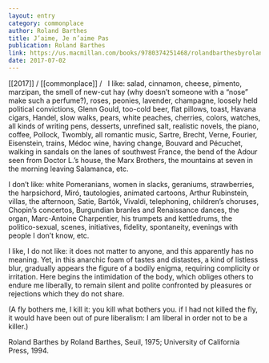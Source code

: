 ```yaml
---
layout: entry
category: commonplace
author: Roland Barthes
title: J’aime, Je n’aime Pas
publication: Roland Barthes
link: https://us.macmillan.com/books/9780374251468/rolandbarthesbyrolandbarthes
date: 2017-07-02
---
```


[[2017]] / [[commonplace]] / 
 
I like: salad, cinnamon, cheese, pimento, marzipan, the smell of new-cut hay (why doesn’t someone with a “nose” make such a perfume?), roses, peonies, lavender, champagne, loosely held political convictions, Glenn Gould, too-cold beer, flat pillows, toast, Havana cigars, Handel, slow walks, pears, white peaches, cherries, colors, watches, all kinds of writing pens, desserts, unrefined salt, realistic novels, the piano, coffee, Pollock, Twombly, all romantic music, Sartre, Brecht, Verne, Fourier, Eisenstein, trains, Médoc wine, having change, Bouvard and Pécuchet, walking in sandals on the lanes of southwest France, the bend of the Adour seen from Doctor L.’s house, the Marx Brothers, the mountains at seven in the morning leaving Salamanca, etc.

I don’t like: white Pomeranians, women in slacks, geraniums, strawberries, the harpsichord, Miró, tautologies, animated cartoons, Arthur Rubinstein, villas, the afternoon, Satie, Bartók, Vivaldi, telephoning, children’s choruses, Chopin’s concertos, Burgundian branles and Renaissance dances, the organ, Marc-Antoine Charpentier, his trumpets and kettledrums, the politico-sexual, scenes, initiatives, fidelity, spontaneity, evenings with people I don’t know, etc.

I like, I do not like: it does not matter to anyone, and this apparently has no meaning. Yet, in this anarchic foam of tastes and distastes, a kind of listless blur, gradually appears the figure of a bodily enigma, requiring complicity or irritation. Here begins the intimidation of the body, which obliges others to endure me liberally, to remain silent and polite confronted by pleasures or rejections which they do not share.

(A fly bothers me, I kill it: you kill what bothers you. if I had not killed the fly, it would have been out of pure liberalism: I am liberal in order not to be a killer.)

Roland Barthes by Roland Barthes, Seuil, 1975; University of California Press, 1994.